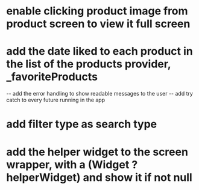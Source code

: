 # enable clicking product image from product screen to view it full screen

# add the date liked to each product in the list of the products provider, \_favoriteProducts

-- add the error handling to show readable messages to the user
-- add try catch to every future running in the app

# add filter type as search type

# add the helper widget to the screen wrapper, with a (Widget ?helperWidget) and show it if not null
